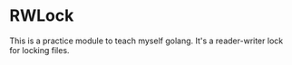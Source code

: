 # RWLock

This is a practice module to teach myself golang. It's a reader-writer lock for locking files.

